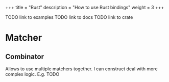 +++
title = "Rust"
description = "How to use Rust bindings"
weight = 3
+++

TODO link to examples
TODO link to docs
TODO link to crate

# Matcher
## Combinator
Allows to use multiple matchers together.
I can construct deal with more complex logic.
E.g. TODO
